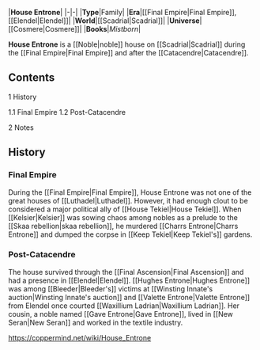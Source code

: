 |**House Entrone**|
|-|-|
|**Type**|Family|
|**Era**|[[Final Empire\|Final Empire]], [[Elendel\|Elendel]]|
|**World**|[[Scadrial\|Scadrial]]|
|**Universe**|[[Cosmere\|Cosmere]]|
|**Books**|*Mistborn*|

**House Entrone** is a [[Noble\|noble]] house on [[Scadrial\|Scadrial]] during the [[Final Empire\|Final Empire]] and after the [[Catacendre\|Catacendre]].

## Contents

1 History

1.1 Final Empire
1.2 Post-Catacendre


2 Notes


## History
### Final Empire
During the [[Final Empire\|Final Empire]], House Entrone was not one of the great houses of [[Luthadel\|Luthadel]]. However, it had enough clout to be considered a major political ally of [[House Tekiel\|House Tekiel]]. When [[Kelsier\|Kelsier]] was sowing chaos among nobles as a prelude to the [[Skaa rebellion\|skaa rebellion]], he murdered [[Charrs Entrone\|Charrs Entrone]] and dumped the corpse in [[Keep Tekiel\|Keep Tekiel's]] gardens.

### Post-Catacendre
The house survived through the [[Final Ascension\|Final Ascension]] and had a presence in [[Elendel\|Elendel]]. [[Hughes Entrone\|Hughes Entrone]] was among [[Bleeder\|Bleeder's]] victims at [[Winsting Innate's auction\|Winsting Innate's auction]] and [[Valette Entrone\|Valette Entrone]] from Elendel once courted [[Waxillium Ladrian\|Waxillium Ladrian]]. Her cousin, a noble named [[Gave Entrone\|Gave Entrone]], lived in [[New Seran\|New Seran]] and worked in the textile industry.



https://coppermind.net/wiki/House_Entrone